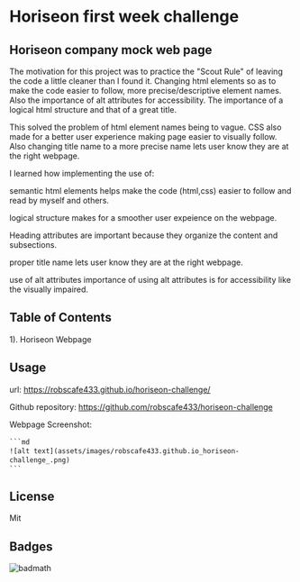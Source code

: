 

# Horiseon first week challenge

## Horiseon company mock web page


The motivation for this project was to practice the "Scout Rule" of leaving the code a little cleaner than I found it.   Changing html elements so as to make the code easier to follow, more precise/descriptive element names. Also the importance of alt attributes for accessibility. The importance of a logical html structure and that of a great title. 

This solved the problem of html element names being to vague. CSS also made for a better
user experience making page easier to visually follow. Also changing title name to
a more precise name lets user know they are at the right webpage.

I learned how implementing the use of:

 semantic html elements
        helps make the code (html,css) easier to follow and read by myself and others.

 logical structure
        makes for a smoother user expeience on the webpage. 

 Heading attributes
        are important because they organize the content and subsections.

 proper title name
        lets user know they are at the right webpage.

 use of alt attributes
        importance of using alt attributes is for accessibility like
        the visually impaired. 


## Table of Contents

1). Horiseon Webpage

## Usage

url: https://robscafe433.github.io/horiseon-challenge/

Github repository: https://github.com/robscafe433/horiseon-challenge

Webpage Screenshot:

    ```md
    ![alt text](assets/images/robscafe433.github.io_horiseon-challenge_.png)
    ```

## License

Mit

## Badges

![badmath](https://img.shields.io/github/languages/top/lernantino/badmath)

